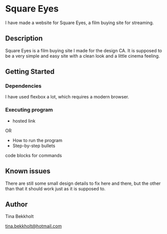 # Square Eyes

I have made a website for Square Eyes, a film buying site for streaming.

## Description

Square Eyes is a film buying site I made for the design CA. It is supposed to be a very simple and easy site with a clean look and a little cinema feeling.

## Getting Started

### Dependencies

I have used flexbox a lot, which requires a modern browser.

### Executing program

- hosted link

OR

- How to run the program
- Step-by-step bullets

code blocks for commands

## Known issues

There are still some small design details to fix here and there, but the other than that it should work just as it is supposed to.

## Author

Tina Bekkholt

tina.bekkholt@hotmail.com
